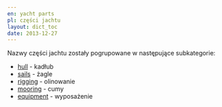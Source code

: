 ```yaml
---
en: yacht parts
pl: części jachtu
layout: dict_toc
date: 2013-12-27
---
```


Nazwy części jachtu zostały pogrupowane w następujące subkategorie:

* [hull](/dict/yacht-parts/hull/) - kadłub
* [sails](/dict/yacht-parts/sails/) - żagle
* [rigging](/dict/yacht-parts/rigging/) - olinowanie      
* [mooring](/dict/yacht-parts/mooring/) - cumy      
* [equipment](/dict/yacht-parts/equipment/) - wyposażenie  